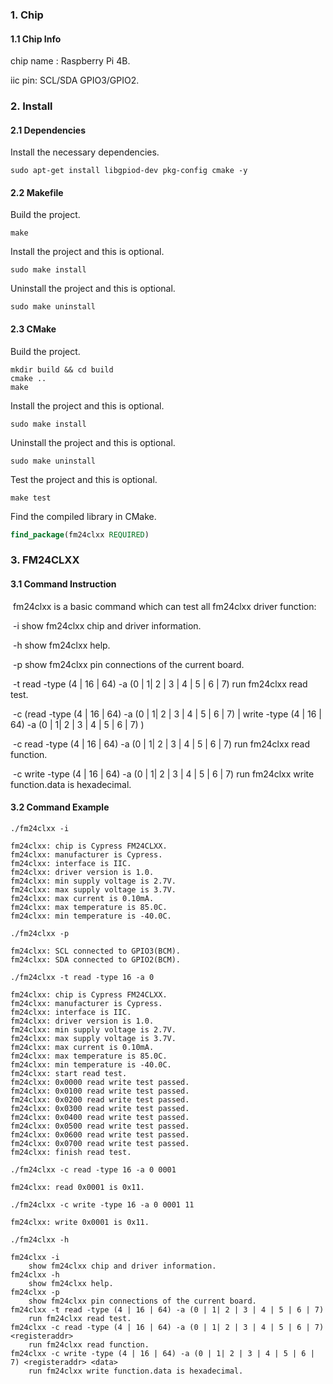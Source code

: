 ### 1. Chip

#### 1.1 Chip Info

chip name : Raspberry Pi 4B.

iic pin: SCL/SDA GPIO3/GPIO2.

### 2. Install

#### 2.1 Dependencies

Install the necessary dependencies.

```shell
sudo apt-get install libgpiod-dev pkg-config cmake -y
```

#### 2.2 Makefile

Build the project.

```shell
make
```

Install the project and this is optional.

```shell
sudo make install
```

Uninstall the project and this is optional.

```shell
sudo make uninstall
```

#### 2.3 CMake

Build the project.

```shell
mkdir build && cd build 
cmake .. 
make
```

Install the project and this is optional.

```shell
sudo make install
```

Uninstall the project and this is optional.

```shell
sudo make uninstall
```

Test the project and this is optional.

```shell
make test
```

Find the compiled library in CMake. 

```cmake
find_package(fm24clxx REQUIRED)
```

### 3. FM24CLXX

#### 3.1 Command Instruction

​          fm24clxx is a basic command which can test all fm24clxx driver function:

​           -i          show fm24clxx chip and driver information.

​           -h         show fm24clxx help.

​           -p         show fm24clxx pin connections of the current board.

​           -t  read -type (4 | 16 | 64) -a (0 | 1| 2 | 3 | 4 | 5 | 6 | 7)         run fm24clxx read test.

​           -c (read -type (4 | 16 | 64)  -a (0 | 1| 2 | 3 | 4 | 5 | 6 | 7)  <registeraddr>| write  -type (4 | 16 | 64) -a (0 | 1| 2 | 3 | 4 | 5 | 6 | 7)  <registeraddr> <data>)

​           -c read -type (4 | 16 | 64) -a (0 | 1| 2 | 3 | 4 | 5 | 6 | 7)  <registeraddr>        run fm24clxx read function.

​           -c write -type (4 | 16 | 64) -a (0 | 1| 2 | 3 | 4 | 5 | 6 | 7)  <registeraddr> <data>        run fm24clxx write function.data is hexadecimal.

#### 3.2 Command Example

```shell
./fm24clxx -i

fm24clxx: chip is Cypress FM24CLXX.
fm24clxx: manufacturer is Cypress.
fm24clxx: interface is IIC.
fm24clxx: driver version is 1.0.
fm24clxx: min supply voltage is 2.7V.
fm24clxx: max supply voltage is 3.7V.
fm24clxx: max current is 0.10mA.
fm24clxx: max temperature is 85.0C.
fm24clxx: min temperature is -40.0C.
```

```shell
./fm24clxx -p

fm24clxx: SCL connected to GPIO3(BCM).
fm24clxx: SDA connected to GPIO2(BCM).
```

```shell
./fm24clxx -t read -type 16 -a 0

fm24clxx: chip is Cypress FM24CLXX.
fm24clxx: manufacturer is Cypress.
fm24clxx: interface is IIC.
fm24clxx: driver version is 1.0.
fm24clxx: min supply voltage is 2.7V.
fm24clxx: max supply voltage is 3.7V.
fm24clxx: max current is 0.10mA.
fm24clxx: max temperature is 85.0C.
fm24clxx: min temperature is -40.0C.
fm24clxx: start read test.
fm24clxx: 0x0000 read write test passed.
fm24clxx: 0x0100 read write test passed.
fm24clxx: 0x0200 read write test passed.
fm24clxx: 0x0300 read write test passed.
fm24clxx: 0x0400 read write test passed.
fm24clxx: 0x0500 read write test passed.
fm24clxx: 0x0600 read write test passed.
fm24clxx: 0x0700 read write test passed.
fm24clxx: finish read test.
```

```shell
./fm24clxx -c read -type 16 -a 0 0001

fm24clxx: read 0x0001 is 0x11.
```

```shell
./fm24clxx -c write -type 16 -a 0 0001 11 

fm24clxx: write 0x0001 is 0x11.
```

```shell
./fm24clxx -h

fm24clxx -i
	show fm24clxx chip and driver information.
fm24clxx -h
	show fm24clxx help.
fm24clxx -p
	show fm24clxx pin connections of the current board.
fm24clxx -t read -type (4 | 16 | 64) -a (0 | 1| 2 | 3 | 4 | 5 | 6 | 7)
	run fm24clxx read test.
fm24clxx -c read -type (4 | 16 | 64) -a (0 | 1| 2 | 3 | 4 | 5 | 6 | 7) <registeraddr>
	run fm24clxx read function.
fm24clxx -c write -type (4 | 16 | 64) -a (0 | 1| 2 | 3 | 4 | 5 | 6 | 7) <registeraddr> <data>
	run fm24clxx write function.data is hexadecimal.
```

